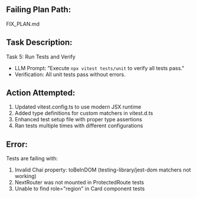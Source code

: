 ## Failing Plan Path:
FIX_PLAN.md

## Task Description:
Task 5: Run Tests and Verify
- LLM Prompt: "Execute `npx vitest tests/unit` to verify all tests pass."
- Verification: All unit tests pass without errors.

## Action Attempted:
1. Updated vitest.config.ts to use modern JSX runtime
2. Added type definitions for custom matchers in vitest.d.ts
3. Enhanced test setup file with proper type assertions
4. Ran tests multiple times with different configurations

## Error:
Tests are failing with:
1. Invalid Chai property: toBeInDOM (testing-library/jest-dom matchers not working)
2. NextRouter was not mounted in ProtectedRoute tests
3. Unable to find role="region" in Card component tests